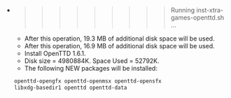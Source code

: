 * >>>>>>>>> Running inst-xtra-games-openttd.sh ...
  * After this operation, 19.3 MB of additional disk space will be used.
  * After this operation, 16.9 MB of additional disk space will be used.
  * Install OpenTTD 1.6.1.
  * Disk size = 4980884K. Space Used = 52792K.
  * The following NEW packages will be installed:
  ```bash
  openttd-opengfx openttd-openmsx openttd-opensfx
  libxdg-basedir1 openttd openttd-data
  ```
